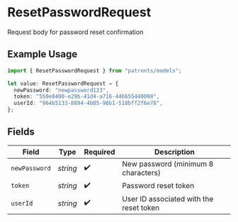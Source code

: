 # ResetPasswordRequest

Request body for password reset confirmation

## Example Usage

```typescript
import { ResetPasswordRequest } from "patronts/models";

let value: ResetPasswordRequest = {
  newPassword: "newpassword123",
  token: "550e8400-e29b-41d4-a716-446655440000",
  userId: "964b5133-8894-4b05-96b1-518bff2f6e78",
};
```

## Fields

| Field                                   | Type                                    | Required                                | Description                             |
| --------------------------------------- | --------------------------------------- | --------------------------------------- | --------------------------------------- |
| `newPassword`                           | *string*                                | :heavy_check_mark:                      | New password (minimum 8 characters)     |
| `token`                                 | *string*                                | :heavy_check_mark:                      | Password reset token                    |
| `userId`                                | *string*                                | :heavy_check_mark:                      | User ID associated with the reset token |